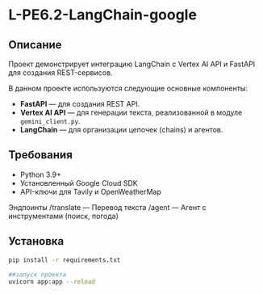 # L-PE6.2-LangChain-google

## Описание
Проект демонстрирует интеграцию LangChain с Vertex AI API и FastAPI для создания REST-сервисов.

В данном проекте используются следующие основные компоненты:
- **FastAPI** — для создания REST API.
- **Vertex AI API** — для генерации текста, реализованной в модуле `gemini_client.py`. 
- **LangChain** — для организации цепочек (chains) и агентов. 

## Требования
- Python 3.9+
- Установленный Google Cloud SDK
- API-ключи для Tavily и OpenWeatherMap

Эндпоинты
/translate — Перевод текста
/agent — Агент с инструментами (поиск, погода)

## Установка
```bash
pip install -r requirements.txt

##запуск проекта
uvicorn app:app --reload